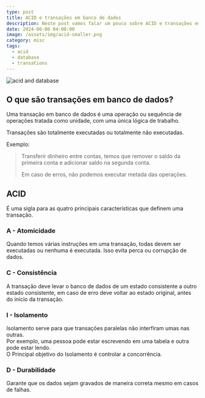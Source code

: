 ```yaml
---
type: post
title: ACID e transações em banco de dados
description: Neste post vamos falar um pouco sobre ACID e transações em banco de dados
date: 2024-06-06 04:00:00
image: /assets/img/acid-smaller.png
category: misc
tags:
  - acid
  - database
  - transations
---
```

![acid and database](/assets/img/acid-smaller.png "acid and database")

## O que são transações em banco de dados?

Uma transação em banco de dados é uma operação ou sequência de operações tratada como unidade, com uma única lógica de trabalho.

Transações são totalmente executadas ou totalmente não executadas.

Exemplo: 

> Transferir dinheiro entre contas, temos que remover o saldo da primeira conta e adicionar saldo na segunda conta.
>
> Em caso de erros, não podemos executar metada das operações.

## ACID

É uma sigla para as quatro principais características que definem uma transação.

### A - Atomicidade

Quando temos várias instruções em uma transação, todas devem ser executadas ou nenhuma é executada. Isso evita perca ou corrupção de dados.

### C - Consistência

A transação deve levar o banco de dados de um estado consistente a outro estado consistente, em caso de erro deve voltar ao estado original, antes do início da transação.

### I - Isolamento

Isolamento serve para que transações paralelas não interfiram umas nas outras.  
Por exemplo, uma pessoa pode estar escrevendo em uma tabela e outra pode estar lendo.  
O Principal objetivo do Isolamento é controlar a concorrência.

### D - Durabilidade

Garante que os dados sejam gravados de maneira correta mesmo em casos de falhas.

